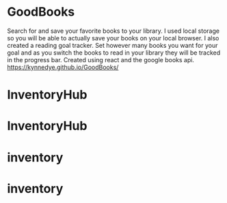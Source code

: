 # GoodBooks
Search for and save your favorite books to your library. I used local storage so you will be able to actually save your books on your local browser. I also created a reading goal tracker. Set however many books you want for your goal and as you switch the books to read in your library they will be tracked in the progress bar. Created using react and the google books api. https://kynnedye.github.io/GoodBooks/
# InventoryHub
# InventoryHub
# inventory
# inventory
